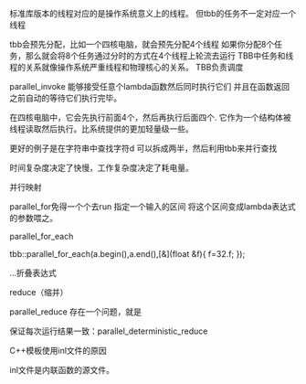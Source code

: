 









标准库版本的线程对应的是操作系统意义上的线程。
但tbb的任务不一定对应一个线程


tbb会预先分配，比如一个四核电脑，就会预先分配4个线程
如果你分配8个任务，那么就会将8个任务通过分时的方式在4个线程上轮流去运行
TBB中任务和线程的关系就像操作系统严重线程和物理核心的关系。
TBB负责调度


parallel_invoke
能够接受任意个lambda函数然后同时执行它们
并且在函数返回之前自动的等待它们执行完毕。

在四核电脑中，它会先执行前面4个，然后再执行后面四个.
它作为一个结构体被线程读取然后执行。比系统提供的更加轻量级一些。



更好的例子是在字符串中查找字符d
可以拆成两半，然后利用tbb来并行查找

时间复杂度决定了快慢，工作复杂度决定了耗电量。

并行映射


parallel_for免得一个个去run
指定一个输入的区间
将这个区间变成lambda表达式的参数喂之。


parallel_for_each

tbb::parallel_for_each(a.begin(),a.end(),[&](float &f){
	f=32.f;
});


...折叠表达式


reduce（缩并）



parallel_reduce
存在一个问题，就是


保证每次运行结果一致：parallel_deterministic_reduce


C++模板使用inl文件的原因

inl文件是内联函数的源文件。





















































